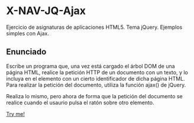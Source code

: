 # X-NAV-JQ-Ajax
Ejercicio de asignaturas de aplicaciones HTML5. Tema jQuery. Ejemplos simples con Ajax.

## Enunciado

Escribe un programa que, una vez está cargado el árbol DOM de una página HTML, realice la petición HTTP de un documento con un texto, y lo incluya en el elemento con un cierto identificador de dicha página HTML. Para realizar la petición del documento, utiliza la función ajax() de jQuery.

Realiza lo mismo, pero ahora de forma que la petición del documento se realice cuando el usaurio pulsa el ratón sobre otro elemento.

[Try me!]("https://merinhunter.github.io/N-NAV-JQ-Ajax")
